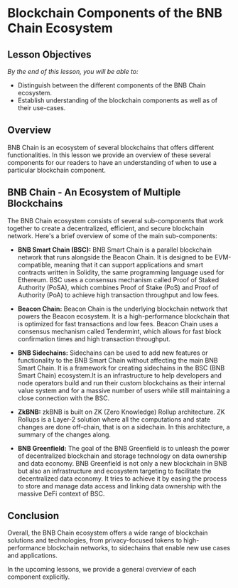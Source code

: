 # Blockchain Components of the BNB Chain Ecosystem 

## Lesson Objectives
*By the end of this lesson, you will be able to:*

- Distinguish between the different components of the BNB Chain ecosystem.
- Establish understanding of the blockchain components as well as of their use-cases.

## Overview 
BNB Chain is an ecosystem of several blockchains that offers different functionalities. In this lesson we provide an overview of these several components for our readers to have an understanding of when to use a particular blockchain component.

## BNB Chain - An Ecosystem of Multiple Blockchains
The BNB Chain ecosystem consists of several sub-components that work together to create a decentralized, efficient, and secure blockchain network. Here's a brief overview of some of the main sub-components:

* **BNB Smart Chain (BSC):** BNB Smart Chain is a parallel blockchain network that runs alongside the Beacon Chain. It is designed to be EVM-compatible, meaning that it can support applications and smart contracts written in Solidity, the same programming language used for Ethereum. BSC uses a consensus mechanism called Proof of Staked Authority (PoSA), which combines Proof of Stake (PoS) and Proof of Authority (PoA) to achieve high transaction throughput and low fees.

* **Beacon Chain:** Beacon Chain is the underlying blockchain network that powers the Beacon ecosystem. It is a high-performance blockchain that is optimized for fast transactions and low fees. Beacon Chain uses a consensus mechanism called Tendermint, which allows for fast block confirmation times and high transaction throughput.

* **BNB Sidechains:** Sidechains can be used to add new features or functionality to the BNB Smart Chain without affecting the main BNB Smart Chain. It is a framework for creating sidechains in the BSC (BNB Smart Chain) ecosystem.It is an infrastructure to help developers and node operators build and run their custom blockchains as their internal value system and for a massive number of users while still maintaining a close connection with the BSC. 

* **ZkBNB:** zkBNB is built on ZK (Zero Knowledge) Rollup architecture. ZK Rollups is a Layer-2 solution where all the computations and state changes are done off-chain, that is on a sidechain. In this architecture, a summary of the changes along.

* **BNB Greenfield:** The goal of the BNB Greenfield is to unleash the power of decentralized blockchain and storage technology on data ownership and data economy. BNB Greenfield is not only a new blockchain in BNB but also an infrastructure and ecosystem targeting to facilitate the decentralized data economy. It tries to achieve it by easing the process to store and manage data access and linking data ownership with the massive DeFi context of BSC.

## Conclusion
Overall, the BNB Chain ecosystem offers a wide range of blockchain solutions and technologies, from privacy-focused tokens to high-performance blockchain networks, to sidechains that enable new use cases and applications.

In the upcoming lessons, we provide a general overview of each component explicitly. 